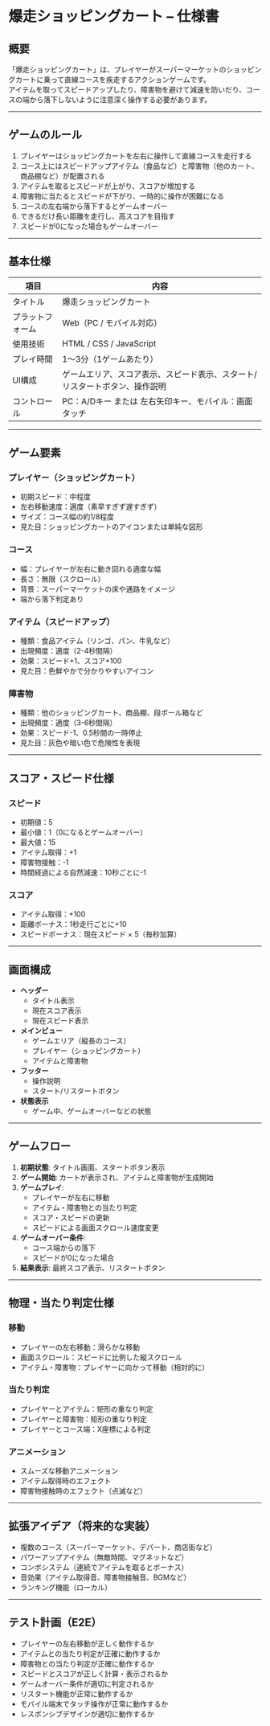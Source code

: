 # 爆走ショッピングカート – 仕様書

## 概要

「爆走ショッピングカート」は、プレイヤーがスーパーマーケットのショッピングカートに乗って直線コースを疾走するアクションゲームです。  
アイテムを取ってスピードアップしたり、障害物を避けて減速を防いだり、コースの端から落下しないように注意深く操作する必要があります。

---

## ゲームのルール

1. プレイヤーはショッピングカートを左右に操作して直線コースを走行する
2. コース上にはスピードアップアイテム（食品など）と障害物（他のカート、商品棚など）が配置される
3. アイテムを取るとスピードが上がり、スコアが増加する
4. 障害物に当たるとスピードが下がり、一時的に操作が困難になる
5. コースの左右端から落下するとゲームオーバー
6. できるだけ長い距離を走行し、高スコアを目指す
7. スピードが0になった場合もゲームオーバー

---

## 基本仕様

| 項目 | 内容 |
|------|------|
| タイトル | 爆走ショッピングカート |
| プラットフォーム | Web（PC / モバイル対応） |
| 使用技術 | HTML / CSS / JavaScript |
| プレイ時間 | 1〜3分（1ゲームあたり） |
| UI構成 | ゲームエリア、スコア表示、スピード表示、スタート/リスタートボタン、操作説明 |
| コントロール | PC：A/Dキー または 左右矢印キー、モバイル：画面タッチ |

---

## ゲーム要素

### プレイヤー（ショッピングカート）
- 初期スピード：中程度
- 左右移動速度：適度（素早すぎず遅すぎず）
- サイズ：コース幅の約1/8程度
- 見た目：ショッピングカートのアイコンまたは単純な図形

### コース
- 幅：プレイヤーが左右に動き回れる適度な幅
- 長さ：無限（スクロール）
- 背景：スーパーマーケットの床や通路をイメージ
- 端から落下判定あり

### アイテム（スピードアップ）
- 種類：食品アイテム（リンゴ、パン、牛乳など）
- 出現頻度：適度（2-4秒間隔）
- 効果：スピード+1、スコア+100
- 見た目：色鮮やかで分かりやすいアイコン

### 障害物
- 種類：他のショッピングカート、商品棚、段ボール箱など
- 出現頻度：適度（3-6秒間隔）
- 効果：スピード-1、0.5秒間の一時停止
- 見た目：灰色や暗い色で危険性を表現

---

## スコア・スピード仕様

### スピード
- 初期値：5
- 最小値：1（0になるとゲームオーバー）
- 最大値：15
- アイテム取得：+1
- 障害物接触：-1
- 時間経過による自然減速：10秒ごとに-1

### スコア
- アイテム取得：+100
- 距離ボーナス：1秒走行ごとに+10
- スピードボーナス：現在スピード × 5（毎秒加算）

---

## 画面構成

- **ヘッダー**
  - タイトル表示
  - 現在スコア表示
  - 現在スピード表示
- **メインビュー**
  - ゲームエリア（縦長のコース）
  - プレイヤー（ショッピングカート）
  - アイテムと障害物
- **フッター**
  - 操作説明
  - スタート/リスタートボタン
- **状態表示**
  - ゲーム中、ゲームオーバーなどの状態

---

## ゲームフロー

1. **初期状態**: タイトル画面、スタートボタン表示
2. **ゲーム開始**: カートが表示され、アイテムと障害物が生成開始
3. **ゲームプレイ**: 
   - プレイヤーが左右に移動
   - アイテム・障害物との当たり判定
   - スコア・スピードの更新
   - スピードによる画面スクロール速度変更
4. **ゲームオーバー条件**:
   - コース端からの落下
   - スピードが0になった場合
5. **結果表示**: 最終スコア表示、リスタートボタン

---

## 物理・当たり判定仕様

### 移動
- プレイヤーの左右移動：滑らかな移動
- 画面スクロール：スピードに比例した縦スクロール
- アイテム・障害物：プレイヤーに向かって移動（相対的に）

### 当たり判定
- プレイヤーとアイテム：矩形の重なり判定
- プレイヤーと障害物：矩形の重なり判定
- プレイヤーとコース端：X座標による判定

### アニメーション
- スムーズな移動アニメーション
- アイテム取得時のエフェクト
- 障害物接触時のエフェクト（点滅など）

---

## 拡張アイデア（将来的な実装）

- 複数のコース（スーパーマーケット、デパート、商店街など）
- パワーアップアイテム（無敵時間、マグネットなど）
- コンボシステム（連続でアイテムを取るとボーナス）
- 音効果（アイテム取得音、障害物接触音、BGMなど）
- ランキング機能（ローカル）

---

## テスト計画（E2E）

- プレイヤーの左右移動が正しく動作するか
- アイテムとの当たり判定が正確に動作するか
- 障害物との当たり判定が正確に動作するか
- スピードとスコアが正しく計算・表示されるか
- ゲームオーバー条件が適切に判定されるか
- リスタート機能が正常に動作するか
- モバイル端末でタッチ操作が正常に動作するか
- レスポンシブデザインが適切に動作するか